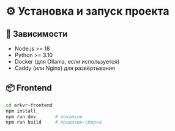 
# ⚙️ Установка и запуск проекта

## 🔧 Зависимости

- Node.js >= 18
- Python >= 3.10
- Docker (для Ollama, если используется)
- Caddy (или Nginx) для развёртывания

## 📦 Frontend

```bash
cd arkvr-frontend
npm install
npm run dev       # локально
npm run build     # продакшн-сборка

